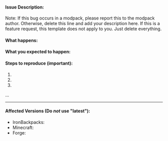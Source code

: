 #### Issue Description:
Note: If this bug occurs in a modpack, please report this to the modpack author. Otherwise, delete this line and add your description here. If this is a feature request, this template does not apply to you. Just delete everything.


#### What happens:



#### What you expected to happen:



#### Steps to reproduce (important):

1. 
2. 
3. 
...

____
#### Affected Versions (Do *not* use "latest"):

- IronBackpacks: 
- Minecraft: 
- Forge: 